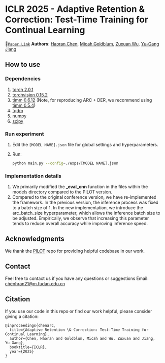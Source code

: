 # ICLR 2025 - Adaptive Retention & Correction: Test-Time Training for Continual Learning

 :bookmark_tabs:[`Paper Link`](https://arxiv.org/abs/2405.14318) **Authors**: [Haoran Chen](https://haoranchen.github.io/), [Micah Goldblum](https://goldblum.github.io/), [Zuxuan Wu](https://zxwu.azurewebsites.net/),  [Yu-Gang Jiang](https://scholar.google.com/citations?user=f3_FP8AAAAAJ&hl=en)

## How to use

### Dependencies

1. [torch 2.0.1](https://github.com/pytorch/pytorch)
2. [torchvision 0.15.2](https://github.com/pytorch/vision)
3. [timm 0.6.12](https://github.com/huggingface/pytorch-image-models) (Note, for reproducing ARC + DER, we recommend using [timm 0.5.4](https://github.com/huggingface/pytorch-image-models))
4. [tqdm](https://github.com/tqdm/tqdm)
5. [numpy](https://github.com/numpy/numpy)
6. [scipy](https://github.com/scipy/scipy)


### Run experiment

1. Edit the `[MODEL NAME].json` file for global settings and hyperparameters.
2. Run:

    ```bash
    python main.py --config=./exps/[MODEL NAME].json
    ```

### Implementation details

1. We primarily modified the **_eval_cnn** function in the files within the models directory compared to the PILOT version.
2. Compared to the original conference version, we have re-implemented the framework. In the previous version, the inference process was fixed to a batch size of 1. In the new implementation, we introduce the arc_batch_size hyperparameter, which allows the inference batch size to be adjusted. Empirically, we observe that increasing this parameter tends to reduce overall accuracy while improving inference speed.

## Acknowledgments

We thank the [PILOT](https://github.com/LAMDA-CL/LAMDA-PILOT) repo for providing helpful codebase in our work.

## Contact
Feel free to contact us if you have any questions or suggestions 
Email: chenhran21@m.fudan.edu.cn

## Citation
If you use our code in this repo or find our work helpful, please consider giving a citation:

```
@inproceedings{chenarc,
  title={Adaptive Retention \& Correction: Test-Time Training for Continual Learning},
  author={Chen, Haoran and Goldblum, Micah and Wu, Zuxuan and Jiang, Yu-Gang},
  booktitle={ICLR},
  year={2025}
}
```
